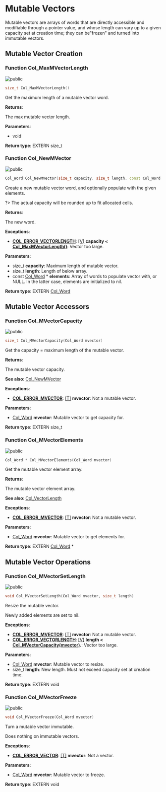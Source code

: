 <a id="group__mvector__words"></a>
# Mutable Vectors

Mutable vectors are arrays of words that are directly accessible and modifiable through a pointer value, and whose length can vary up to a given capacity set at creation time; they can be"frozen" and turned into immutable vectors.



## Mutable Vector Creation

<a id="group__mvector__words_1ga06679e6bd1bf66e8ed03a459c1bdf4fc"></a>
### Function Col\_MaxMVectorLength

![][public]

```cpp
size_t Col_MaxMVectorLength()
```

Get the maximum length of a mutable vector word.

**Returns**:

The max mutable vector length.



**Parameters**:

* void

**Return type**: EXTERN size_t

<a id="group__mvector__words_1ga5409a9871105f346b35ecd06d857e271"></a>
### Function Col\_NewMVector

![][public]

```cpp
Col_Word Col_NewMVector(size_t capacity, size_t length, const Col_Word *elements)
```

Create a new mutable vector word, and optionally populate with the given elements.

?> The actual capacity will be rounded up to fit allocated cells.


**Returns**:

The new word.

**Exceptions**:

* **[COL\_ERROR\_VECTORLENGTH](colibri_8h.md#group__error_1gga729084542ed9eae62009a84d3379ef35af25a0023745659d92b3ebd65d7c43bf3)**: [[V]](colibri_8h.md#group__error_1gga6dab009a0b8c4b4fa080cb9ba1859e9ea65d5e7232c82ae6972ac56f386a32fc9) **capacity < [Col\_MaxMVectorLength()](col_vector_8h.md#group__mvector__words_1ga06679e6bd1bf66e8ed03a459c1bdf4fc)**: Vector too large.

**Parameters**:

* size_t **capacity**: Maximum length of mutable vector.
* size_t **length**: Length of below array.
* const [Col\_Word](col_word_8h.md#group__words_1gadb626f9e195212e4fdfba7df154ad043) * **elements**: Array of words to populate vector with, or NULL. In the latter case, elements are initialized to nil.

**Return type**: EXTERN [Col\_Word](col_word_8h.md#group__words_1gadb626f9e195212e4fdfba7df154ad043)

## Mutable Vector Accessors

<a id="group__mvector__words_1ga326d17e21d65bda7559f5aa403a443a4"></a>
### Function Col\_MVectorCapacity

![][public]

```cpp
size_t Col_MVectorCapacity(Col_Word mvector)
```

Get the capacity = maximum length of the mutable vector.

**Returns**:

The mutable vector capacity.



**See also**: [Col\_NewMVector](col_vector_8h.md#group__mvector__words_1ga5409a9871105f346b35ecd06d857e271)

**Exceptions**:

* **[COL\_ERROR\_MVECTOR](colibri_8h.md#group__error_1gga729084542ed9eae62009a84d3379ef35ade4eb60e2eb216ed151689929db31d1c)**: [[T]](colibri_8h.md#group__error_1gga6dab009a0b8c4b4fa080cb9ba1859e9ea603a58b9d5bb16fde0708eb0767e4904) **mvector**: Not a mutable vector.

**Parameters**:

* [Col\_Word](col_word_8h.md#group__words_1gadb626f9e195212e4fdfba7df154ad043) **mvector**: Mutable vector to get capacity for.

**Return type**: EXTERN size_t

<a id="group__mvector__words_1gaf1cc0243830459f8ab39ba6d47c4074d"></a>
### Function Col\_MVectorElements

![][public]

```cpp
Col_Word * Col_MVectorElements(Col_Word mvector)
```

Get the mutable vector element array.

**Returns**:

The mutable vector element array.



**See also**: [Col\_VectorLength](col_vector_8h.md#group__vector__words_1gacd86c23d01fb36cd61e924e7c2f1ce3d)

**Exceptions**:

* **[COL\_ERROR\_MVECTOR](colibri_8h.md#group__error_1gga729084542ed9eae62009a84d3379ef35ade4eb60e2eb216ed151689929db31d1c)**: [[T]](colibri_8h.md#group__error_1gga6dab009a0b8c4b4fa080cb9ba1859e9ea603a58b9d5bb16fde0708eb0767e4904) **mvector**: Not a mutable vector.

**Parameters**:

* [Col\_Word](col_word_8h.md#group__words_1gadb626f9e195212e4fdfba7df154ad043) **mvector**: Mutable vector to get elements for.

**Return type**: EXTERN [Col\_Word](col_word_8h.md#group__words_1gadb626f9e195212e4fdfba7df154ad043) *

## Mutable Vector Operations

<a id="group__mvector__words_1ga549a713508a196e7ed9fb3cceb214e88"></a>
### Function Col\_MVectorSetLength

![][public]

```cpp
void Col_MVectorSetLength(Col_Word mvector, size_t length)
```

Resize the mutable vector.

Newly added elements are set to nil.

**Exceptions**:

* **[COL\_ERROR\_MVECTOR](colibri_8h.md#group__error_1gga729084542ed9eae62009a84d3379ef35ade4eb60e2eb216ed151689929db31d1c)**: [[T]](colibri_8h.md#group__error_1gga6dab009a0b8c4b4fa080cb9ba1859e9ea603a58b9d5bb16fde0708eb0767e4904) **mvector**: Not a mutable vector.
* **[COL\_ERROR\_VECTORLENGTH](colibri_8h.md#group__error_1gga729084542ed9eae62009a84d3379ef35af25a0023745659d92b3ebd65d7c43bf3)**: [[V]](colibri_8h.md#group__error_1gga6dab009a0b8c4b4fa080cb9ba1859e9ea65d5e7232c82ae6972ac56f386a32fc9) **length < [Col\_MVectorCapacity(mvector)](col_vector_8h.md#group__mvector__words_1ga326d17e21d65bda7559f5aa403a443a4).**: Vector too large.

**Parameters**:

* [Col\_Word](col_word_8h.md#group__words_1gadb626f9e195212e4fdfba7df154ad043) **mvector**: Mutable vector to resize.
* size_t **length**: New length. Must not exceed capacity set at creation time.

**Return type**: EXTERN void

<a id="group__mvector__words_1ga1d93d2437dc1066b87d82d49aec779f1"></a>
### Function Col\_MVectorFreeze

![][public]

```cpp
void Col_MVectorFreeze(Col_Word mvector)
```

Turn a mutable vector immutable.

Does nothing on immutable vectors.

**Exceptions**:

* **[COL\_ERROR\_VECTOR](colibri_8h.md#group__error_1gga729084542ed9eae62009a84d3379ef35a887698395dc0643aa2b4c0863ff6d8d4)**: [[T]](colibri_8h.md#group__error_1gga6dab009a0b8c4b4fa080cb9ba1859e9ea603a58b9d5bb16fde0708eb0767e4904) **mvector**: Not a vector.

**Parameters**:

* [Col\_Word](col_word_8h.md#group__words_1gadb626f9e195212e4fdfba7df154ad043) **mvector**: Mutable vector to freeze.

**Return type**: EXTERN void

[public]: https://img.shields.io/badge/-public-brightgreen (public)
[C++]: https://img.shields.io/badge/language-C%2B%2B-blue (C++)
[Markdown]: https://img.shields.io/badge/language-Markdown-blue (Markdown)
[private]: https://img.shields.io/badge/-private-red (private)
[static]: https://img.shields.io/badge/-static-lightgrey (static)